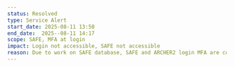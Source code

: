 ```yaml
---
status: Resolved
type: Service Alert
start_date: 2025-08-11 13:50
end_date:  2025--08-11 14:17
scope: SAFE, MFA at login
impact: Login not accessible, SAFE not accessible
reason: Due to work on SAFE database, SAFE and ARCHER2 login MFA are currently unavailable
---
```

